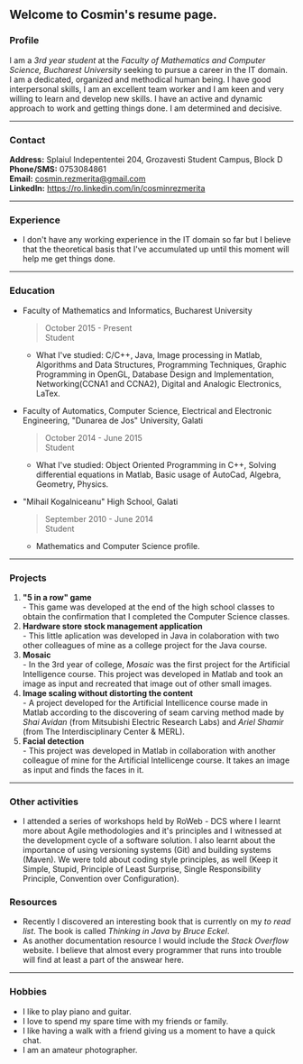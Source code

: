 ## Welcome to Cosmin's resume page.

### Profile
  I am a *3rd year student* at the *Faculty of Mathematics and Computer Science, Bucharest University* seeking to pursue a career in the IT domain. <br/>
  I am a dedicated, organized and methodical human being. I have good interpersonal skills, I am an excellent team worker and I am keen and very willing to learn and develop new skills. I have an active and dynamic approach to work and getting things done. I am determined and decisive.
  
***

### Contact
**Address:** Splaiul Indepententei 204, Grozavesti Student Campus, Block D <br/>
**Phone/SMS:** 0753084861 <br/>
**Email:** cosmin.rezmerita@gmail.com <br/>
**LinkedIn:** https://ro.linkedin.com/in/cosminrezmerita
  
***

### Experience
  * I don't have any working experience in the IT domain so far but I believe that the theoretical basis that I've accumulated up until this moment will help me get things done.

***

### Education
  * Faculty of Mathematics and Informatics, Bucharest University
    > October 2015 - Present <br/>
    > Student <br/>
    
    * What I've studied: C/C++, Java, Image processing in Matlab, Algorithms and Data Structures, Programming Techniques, Graphic Programming in OpenGL, Database Design and Implementation, Networking(CCNA1 and CCNA2), Digital and Analogic Electronics, LaTex. <br/>
    
  * Faculty of Automatics, Computer Science, Electrical and Electronic Engineering, "Dunarea de Jos" University, Galati
    > October 2014 - June 2015 <br/>
    > Student <br/>
    
    * What I've studied: Object Oriented Programming in C++, Solving differential equations in Matlab, Basic usage of AutoCad, Algebra, Geometry, Physics. <br/>
    
  * "Mihail Kogalniceanu" High School, Galati
    > September 2010 - June 2014 <br/>
    > Student <br/>
    
    * Mathematics and Computer Science profile.

***

### Projects
  1. **"5 in a row" game** <br/>
    - This game was developed at the end of the high school classes to obtain the confirmation that I completed the Computer Science classes.
  2. **Hardware store stock management application** <br/>
    - This little aplication was developed in Java in colaboration with two other colleagues of mine as a college project for the Java course.
  3. **Mosaic** <br/>
    - In the 3rd year of college, *Mosaic* was the first project for the Artificial Intelligence course. This project was developed in Matlab and took an image as input and recreated that image out of other small images.
  4. **Image scaling without distorting the content** <br/>
    - A project developed for the Artificial Intellicence course made in Matlab according to the discovering of seam carving method made by *Shai Avidan* (from Mitsubishi Electric Research Labs) and *Ariel Shamir* (from The Interdisciplinary Center & MERL).
  5. **Facial detection** <br/>
    - This project was developed in Matlab in collaboration with another colleague of mine for the Artificial Intellicenge course. It takes an image as input and finds the faces in it.

***

### Other activities

* I attended a series of workshops held by RoWeb - DCS where I learnt more about Agile methodologies and it's principles and I witnessed at the development cycle of a software solution. I also learnt about the importance of using versioning systems (Git) and building systems (Maven). We were told about coding style principles, as well (Keep it Simple, Stupid, Principle of Least Surprise, Single Responsibility Principle, Convention over Configuration).

### Resources
* Recently I discovered an interesting book that is currently on my *to read list*. The book is called *Thinking in Java* by *Bruce Eckel*. 
* As another documentation resource I would include the *Stack Overflow* website. I believe that almost every programmer that runs into trouble will find at least a part of the answear here.

***

### Hobbies

* I like to play piano and guitar.
* I love to spend my spare time with my friends or family.
* I like having a walk with a friend giving us a moment to have a quick chat.
* I am an amateur photographer.

